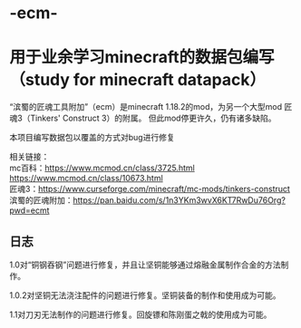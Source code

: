 # -ecm-
# 用于业余学习minecraft的数据包编写（study for minecraft datapack）


“滨蜀的匠魂工具附加”（ecm）是minecraft 1.18.2的mod，为另一个大型mod 匠魂3（Tinkers' Construct 3）的附属。
但此mod停更许久，仍有诸多缺陷。

本项目编写数据包以覆盖的方式对bug进行修复

相关链接：<br>
mc百科：https://www.mcmod.cn/class/3725.html<br>
        https://www.mcmod.cn/class/10673.html<br>
匠魂3：https://www.curseforge.com/minecraft/mc-mods/tinkers-construct<br>
滨蜀的匠魂附加：https://pan.baidu.com/s/1n3YKm3wvX6KT7RwDu76Org?pwd=ecmt<br>

## 日志
  1.0对“铜钢吞钢”问题进行修复，并且让坚铜能够通过熔融金属制作合金的方法制作。  

  1.0.2对坚铜无法浇注配件的问题进行修复。坚铜装备的制作和使用成为可能。  

  1.1对刀刃无法制作的问题进行修复。回旋镖和陈刚蛋之戟的使用成为可能。
